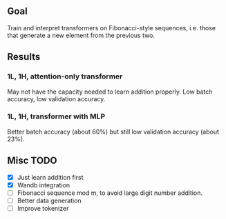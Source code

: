 ## Goal

Train and interpret transformers on Fibonacci-style sequences, i.e. those that generate a new element from the previous two.

## Results

### 1L, 1H, attention-only transformer

May not have the capacity needed to learn addition properly.
Low batch accuracy, low validation accuracy.

### 1L, 1H, transformer with MLP

Better batch accuracy (about 60%) but still low validation accuracy (about 23%).

## Misc TODO

- [x] Just learn addition first
- [x] Wandb integration
- [ ] Fibonacci sequence mod m, to avoid large digit number addition.
- [ ] Better data generation
- [ ] Improve tokenizer